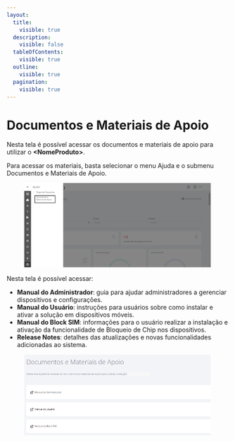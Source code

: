 ```yaml
---
layout:
  title:
    visible: true
  description:
    visible: false
  tableOfContents:
    visible: true
  outline:
    visible: true
  pagination:
    visible: true
---
```


# Documentos e Materiais de Apoio

Nesta tela é possível acessar os documentos e materiais de apoio para utilizar o **\<NomeProduto>**.

Para acessar os materiais, basta selecionar o menu Ajuda e o submenu Documentos e Materiais de Apoio.

<figure><img src="../../../.gitbook/assets/3 (2).png" alt=""><figcaption></figcaption></figure>

Nesta tela é possível acessar:

* **Manual do Administrador**: guia para ajudar administradores a gerenciar dispositivos e configurações.
* **Manual do Usuário**: instruções para usuários sobre como instalar e ativar a solução em dispositivos móveis.
* **Manual do Block SIM**: informações para o usuário realizar a instalação e ativação da funcionalidade de Bloqueio de Chip nos dispositivos.
* **Release Notes**: detalhes das atualizações e novas funcionalidades adicionadas ao sistema.

<figure><img src="../../../.gitbook/assets/image (2) (1) (1) (1) (1) (1).png" alt=""><figcaption></figcaption></figure>
